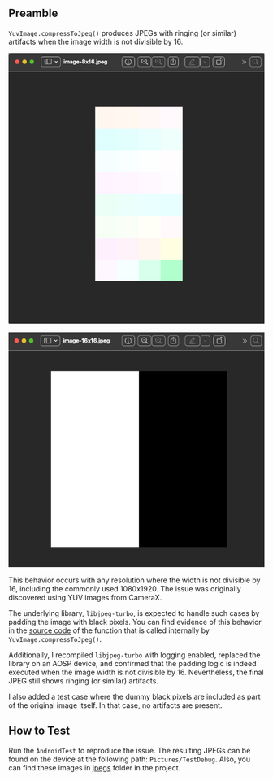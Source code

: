 ## Preamble

`YuvImage.compressToJpeg()` produces JPEGs with ringing (or similar) artifacts when the image width is not divisible
by 16.

![image-8x16.png](image-8x16.png)

![image-16x16.png](image-16x16.png)

This behavior occurs with any resolution where the width is not divisible by 16, including the commonly used 1080x1920.
The issue was originally discovered using YUV images from CameraX.

The underlying library, `libjpeg-turbo`, is expected to handle such cases by padding the image with black pixels.
You can find evidence of this behavior in
the [source code](https://github.com/libjpeg-turbo/libjpeg-turbo/blob/2a0c86278249e7a3c3429caff24c06a50048d772/src/jccoefct.c#L182)
of the function that is called internally by `YuvImage.compressToJpeg()`.

Additionally, I recompiled `libjpeg-turbo` with logging enabled, replaced the library on an AOSP device, and confirmed
that the padding logic is indeed executed when the image width is not divisible by 16.
Nevertheless, the final JPEG still shows ringing (or similar) artifacts.

I also added a test case where the dummy black pixels are included as part of the original image itself. In that case,
no artifacts are present.

## How to Test

Run the `AndroidTest` to reproduce the issue. The resulting JPEGs can be found on the device at the following path:
`Pictures/TestDebug`. Also, you can find these images in [jpegs](jpegs) folder in the project.
